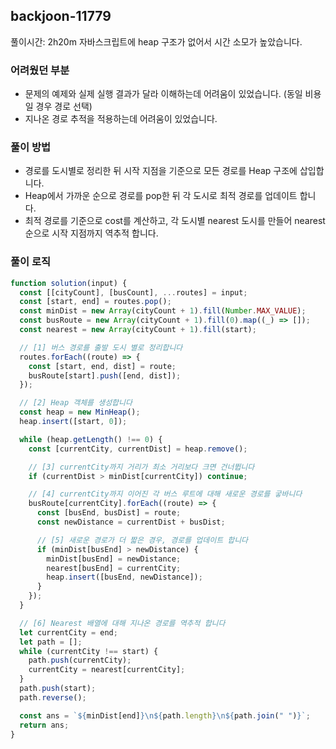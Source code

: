## backjoon-11779

풀이시간: 2h20m
자바스크립트에 heap 구조가 없어서 시간 소모가 높았습니다.

### 어려웠던 부분

- 문제의 예제와 실제 실행 결과가 달라 이해하는데 어려움이 있었습니다. (동일 비용일 경우 경로 선택)
- 지나온 경로 추적을 적용하는데 어려움이 있었습니다.

### 풀이 방법

- 경로를 도시별로 정리한 뒤 시작 지점을 기준으로 모든 경로를 Heap 구조에 삽입합니다.
- Heap에서 가까운 순으로 경로를 pop한 뒤 각 도시로 최적 경로를 업데이트 합니다.
- 최적 경로를 기준으로 cost를 계산하고, 각 도시별 nearest 도시를 만들어 nearest 순으로 시작 지점까지 역추적 합니다.

### 풀이 로직

```javascript
function solution(input) {
  const [[cityCount], [busCount], ...routes] = input;
  const [start, end] = routes.pop();
  const minDist = new Array(cityCount + 1).fill(Number.MAX_VALUE);
  const busRoute = new Array(cityCount + 1).fill(0).map((_) => []);
  const nearest = new Array(cityCount + 1).fill(start);

  // [1] 버스 경로를 출발 도시 별로 정리합니다
  routes.forEach((route) => {
    const [start, end, dist] = route;
    busRoute[start].push([end, dist]);
  });

  // [2] Heap 객체를 생성합니다
  const heap = new MinHeap();
  heap.insert([start, 0]);

  while (heap.getLength() !== 0) {
    const [currentCity, currentDist] = heap.remove();

    // [3] currentCity까지 거리가 최소 거리보다 크면 건너뜁니다
    if (currentDist > minDist[currentCity]) continue;

    // [4] currentCity까지 이어진 각 버스 루트에 대해 새로운 경로를 궇바니다
    busRoute[currentCity].forEach((route) => {
      const [busEnd, busDist] = route;
      const newDistance = currentDist + busDist;

      // [5] 새로운 경로가 더 짧은 경우, 경로를 업데이트 합니다
      if (minDist[busEnd] > newDistance) {
        minDist[busEnd] = newDistance;
        nearest[busEnd] = currentCity;
        heap.insert([busEnd, newDistance]);
      }
    });
  }

  // [6] Nearest 배열에 대해 지나온 경로를 역추적 합니다
  let currentCity = end;
  let path = [];
  while (currentCity !== start) {
    path.push(currentCity);
    currentCity = nearest[currentCity];
  }
  path.push(start);
  path.reverse();

  const ans = `${minDist[end]}\n${path.length}\n${path.join(" ")}`;
  return ans;
}
```
